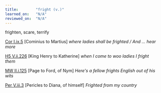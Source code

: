 ```yaml
---
title:        "fright (v.)"
learned_on:   "N/A"
reviewed_on:  "N/A"
---
```


frighten, scare, terrify

[Cor I.ix.5](https://www.shakespeareswords.com/Public/Play.aspx?Act=1&Scene=9&WorkId=3#121291) \[Cominius to Martius\] *where ladies shall be frighted / And ... hear more*

[H5 V.ii.226](https://www.shakespeareswords.com/Public/Play.aspx?Act=5&Scene=2&WorkId=38#257268) \[King Henry to Katherine\] *when I come to woo ladies I fright them*

[MW II.i.125](https://www.shakespeareswords.com/Public/Play.aspx?Act=2&Scene=1&WorkId=29#217140) \[Page to Ford, of Nym\] *Here's a fellow frights English out of his wits*

[Per V.iii.3](https://www.shakespeareswords.com/Public/Play.aspx?Act=5&Scene=3&WorkId=16#172042) \[Pericles to Diana, of himself\] *Frighted from my country*

